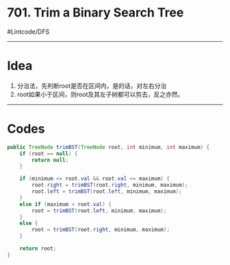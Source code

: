 # 701. Trim a Binary Search Tree
#Lintcode/DFS
- - - -
# Idea
1. 分治法，先判断root是否在区间内，是的话，对左右分治
2. root如果小于区间，则root及其左子树都可以剪去，反之亦然。
- - - -
# Codes
```java
public TreeNode trimBST(TreeNode root, int minimum, int maximum) {
    if (root == null) {
        return null;
    }

    if (minimum <= root.val && root.val <= maximum) {
        root.right = trimBST(root.right, minimum, maximum);
        root.left = trimBST(root.left, minimum, maximum);
    }
    else if (maximum < root.val) {
        root = trimBST(root.left, minimum, maximum);
    }
    else {
        root = trimBST(root.right, minimum, maximum);
    }

    return root;
}
```